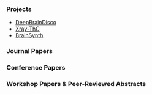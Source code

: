 ### Projects
- <a href="https://nerdslab.github.io/deepbraindisco/" target="_blank">DeepBrainDisco</a>
- <a href="https://nerdslab.github.io/xray-thc/" target="_blank">Xray-ThC</a>
- <a href="https://nerdslab.github.io/brainsynth/" target="_blank">BrainSynth</a>

### Journal Papers

### Conference Papers

### Workshop Papers & Peer-Reviewed Abstracts
